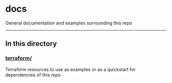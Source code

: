 # docs

General documentation and examples surrounding this repo

---

## In this directory

### [terraform/](./terraform/)

Terraform resources to use as examples or as a quickstart for dependencies of this repo

